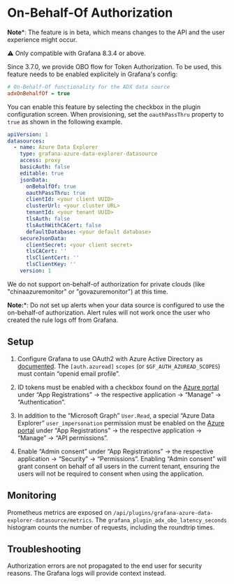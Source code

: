 # On-Behalf-Of Authorization

**Note***: The feature is in beta, which means changes to the API and the user experience might occur.

⚠️ Only compatible with Grafana 8.3.4 or above.

Since 3.7.0, we provide OBO flow for Token Authorization. To be used, this feature needs to be enabled explicitely in Grafana's config:

```ini
# On-Behalf-Of functionality for the ADX data source
adxOnBehalfOf = true
```

You can enable this feature by selecting the checkbox in the plugin configuration screen.
When provisioning, set the `oauthPassThru` property to `true` as shown in the following example.

```yaml
apiVersion: 1
datasources:
  - name: Azure Data Explorer
    type: grafana-azure-data-explorer-datasource
    access: proxy
    basicAuth: false
    editable: true
    jsonData:
      onBehalfOf: true
      oauthPassThru: true
      clientId: <your client UUID>
      clusterUrl: <your cluster URL>
      tenantId: <your tenant UUID>
      tlsAuth: false
      tlsAuthWithCACert: false
      defaultDatabase: <your default database>
    secureJsonData:
      clientSecret: <your client secret>
      tlsCACert: ''
      tlsClientCert: ''
      tlsClientKey: ''
    version: 1
```

We do not support on-behalf-of authorization for private clouds (like "chinaazuremonitor" or "govazuremonitor") at this time.

**Note:***: Do not set up alerts when your data source is configured to use the on-behalf-of authorization. Alert rules will not work once the user who created the rule logs off from Grafana. 


## Setup

1. Configure Grafana to use OAuth2 with Azure Active Directory as [documented](https://grafana.com/docs/grafana/latest/auth/azuread/). The `[auth.azuread]` `scopes` (or `$GF_AUTH_AZUREAD_SCOPES`) must contain “openid email profile”.

2. ID tokens must be enabled with a checkbox found on the [Azure portal](https://portal.azure.com/) under “App Registrations” → the respective application → “Manage” → “Authentication”.

3. In addition to the “Microsoft Graph” `User.Read`, a special “Azure Data Explorer” `user_impersonation` permission must be enabled on the [Azure portal](https://portal.azure.com/)  under “App Registrations” → the respective application → “Manage” → “API permissions”.

4. Enable “Admin consent” under “App Registrations” → the respective application → “Security” → “Permissions”.
Enabling “Admin consent” will grant consent on behalf of all users in the current tenant, ensuring the users will not be required to consent when using the application.


## Monitoring

Prometheus metrics are exposed on `/api/plugins/grafana-azure-data-explorer-datasource/metrics`. The `grafana_plugin_adx_obo_latency_seconds` histogram counts the number of requests, including the roundtrip times.

## Troubleshooting

Authorization errors are not propagated to the end user for security reasons. The Grafana logs will provide context instead.
